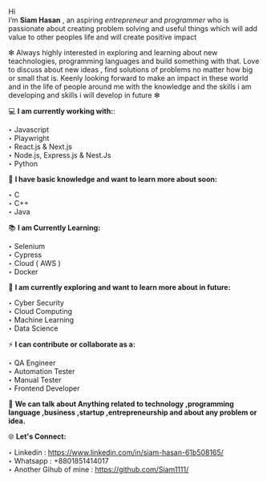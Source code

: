 Hi   
I’m **Siam Hasan** , an aspiring *entrepreneur* and *programmer* who is passionate about creating problem solving and useful things which will add value to other peoples life and will create positive impact<br>

❇ Always highly interested in exploring and learning about new teachnologies, programming languages and build something with that. Love to discuss about new ideas , find solutions of problems no matter how big or small that is. Keenly looking forward to make an impact in these world and in the life of people around me with the knowledge and the skills i am developing and skills i will develop in future ❇<br>

💻 **I am currently working with:**:<br>

  ‣ Javascript<br>
  ‣ Playwright<br>
  ‣ React.js & Next.js<br>
  ‣ Node.js, Express.js & Nest.Js<br>
  ‣ Python<br>
  

🔺 **I have basic knowledge and want to learn more about soon:**<br>

  ‣ C<br>
  ‣ C++<br>
  ‣ Java<br>

📚 **I am Currently Learning:**<br>

  ‣ Selenium<br>
  ‣ Cypress<br>
  ‣ Cloud ( AWS ) <br>
  ‣ Docker<br>

📅  **I am currently exploring and want to learn more about in future:**<br>

  ‣ Cyber Security<br>
  ‣ Cloud Computing<br>
  ‣ Machine Learning<br>
  ‣ Data Science<br>
  
 ⚡ **I can contribute or collaborate as a:**<br>
 
 ‣ QA Engineer<br>
 ‣ Automation Tester<br>
 ‣ Manual Tester<br>
 ‣ Frontend Developer <br>
 

💬 **We can talk about Anything related to technology ,programming language ,business ,startup ,entrepreneurship and about any problem or idea.**

🌐 **Let's Connect:**<br>

‣ Linkedin : https://www.linkedin.com/in/siam-hasan-61b508165/<br>
‣ Whatsapp : +8801851414017 <br>
‣ Another Gihub of mine : https://github.com/Siam1111/


<!---
Siam1111/Siam1111 is a ✨ special ✨ repository because its `README.md` (this file) appears on your GitHub profile.
You can click the Preview link to take a look at your changes.
--->
